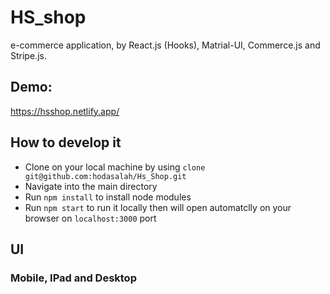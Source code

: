 # HS_shop

e-commerce application, by React.js (Hooks), Matrial-UI, Commerce.js and Stripe.js.

## Demo:

https://hsshop.netlify.app/

## How to develop it

-   Clone on your local machine by using `clone git@github.com:hodasalah/Hs_Shop.git`
-   Navigate into the main directory
-   Run `npm install` to install node modules
-   Run `npm start` to run it locally then will open automatclly on your browser on `localhost:3000` port

## UI

### Mobile, IPad and Desktop
